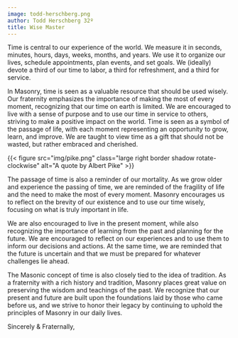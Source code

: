 ```yaml
---
image: todd-herschberg.png
author: Todd Herschberg 32º
title: Wise Master
---
```


Time is central to our experience of the world. We measure it in seconds, minutes, hours, days, weeks, months, and years. We use it to organize our lives, schedule appointments, plan events, and set goals. We (ideally) devote a third of our time to labor, a third for refreshment, and a third for service.

In Masonry, time is seen as a valuable resource that should be used wisely. Our fraternity emphasizes the importance of making the most of every moment, recognizing that our time on earth is limited. We are encouraged to live with a sense of purpose and to use our time in service to others, striving to make a positive impact on the world.  Time is seen as a symbol of the passage of life, with each moment representing an opportunity to grow, learn, and improve. We are taught to view time as a gift that should not be wasted, but rather embraced and cherished.

{{< figure src="img/pike.png" class="large right border shadow rotate-clockwise" alt="A quote by Albert Pike" >}}

The passage of time is also a reminder of our mortality. As we grow older and experience the passing of time, we are reminded of the fragility of life and the need to make the most of every moment. Masonry encourages us to reflect on the brevity of our existence and to use our time wisely, focusing on what is truly important in life.

We are also encouraged to live in the present moment, while also recognizing the importance of learning from the past and planning for the future. We are encouraged to reflect on our experiences and to use them to inform our decisions and actions. At the same time, we are reminded that the future is uncertain and that we must be prepared for whatever challenges lie ahead.

The Masonic concept of time is also closely tied to the idea of tradition. As a fraternity with a rich history and tradition, Masonry places great value on preserving the wisdom and teachings of the past. We recognize that our present and future are built upon the foundations laid by those who came before us, and we strive to honor their legacy by continuing to uphold the principles of Masonry in our daily lives.

Sincerely & Fraternally,
